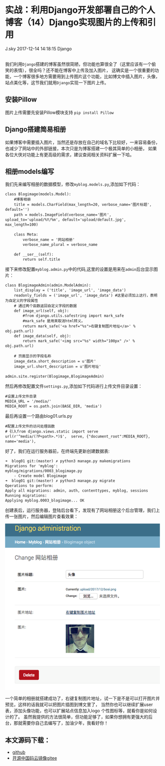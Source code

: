 <div class="blog-article">
<h1 class="title">实战：利用Django开发部署自己的个人博客（14）Django实现图片的上传和引用</h1>
<span class="author">J.sky</span>
<span class="time">2017-12-14 14:18:15</span>
<span class="tag">Django</span>
</div>
</br>

我们利用`Django`搭建的博客虽然很简陋，但功能也算很全了（这里应该有一个偷笑的表情），很全吗？还不能在博客中上传及加入图片，
这确实是一个很重要的功能，一个博客很多地方需要用到上传图片这个功能，比如博文中插入图片，头像，站点美化等，这节我们就用`Django`实现一下图片上传。

## 安装Pillow

图片上传需要先安装Pillow模块支持 `pip install Pillow`

## Django搭建简易相册

如果博客中需要插入图片，当然还是存放在自己的域名下比较好，一来容易备份，也减少了网站中的外部链接，本次只是为博客搭建一个极其简单的小相册，
如果各位大侠对功能上有更高级的需求，建议查阅相关资料扩展一下哈。

## 相册models编写

我们先来编写相册的数据模型，修改`myblog.models.py`,添加如下代码：

    class Blogimage(models.Model):
        #博客相册
        title = models.CharField(max_length=20, verbose_name='图片标题', default='')
        path = models.ImageField(verbose_name='图片', upload_to='upload/%Y/%m', default='upload/default.jpg', max_length=100)
        
        class Meta:
            verbose_name = '网站相册'
            verbose_name_plural = verbose_name

        def __ser__(self):
            return self.title

接下来修改配置`myblog.admin.py`中的代码,这里的设置是用来在`admin`后台显示图片：

    class BlogimageAdmin(admin.ModelAdmin):
        list_display = ('title', 'image_url', 'image_data')
        readonly_fields = ('image_url', 'image_data') #这里必须加上这行，表明为自定义的字段属性
        # 通过两个函数返回自定义字段的数据
        def image_url(self, obj):
            #from django.utils.safestring import mark_safe
            #mark_safe 是用来取消html转义。
            return mark_safe('<a href="%s">右键复制图片地址</a>' % obj.path.url)
        def image_data(self, obj):
            return mark_safe('<img src="%s" width="100px" />' % obj.path.url)

        # 页面显示的字段名称
        image_data.short_description = u'图片'
        image_url.short_description = u'图片地址'

    admin.site.register(Blogimage,BlogimageAdmin)

然后再修改配置文件`settings.py`,添加如下代码进行上传文件目录设置：

    #设置上传文件目录
    MEDIA_URL = '/media/'
    MEDIA_ROOT = os.path.join(BASE_DIR, 'media')

最后再设置一个路由blog01.urls.py

    #配置上传文件的访问处理函数
    # 引入from django.views.static import serve
    url(r'^media/(?P<path>.*)$',  serve, {"document_root":MEDIA_ROOT}, name='media'),

好了，我们在运行服务器前，在终端先更新创建数据表:

    ➜  blog01 git:(master) ✗ python3 manage.py makemigrations
    Migrations for 'myblog':
    myblog/migrations/0003_blogimage.py
        - Create model Blogimage
    ➜  blog01 git:(master) ✗ python3 manage.py migrate
    Operations to perform:
    Apply all migrations: admin, auth, contenttypes, myblog, sessions
    Running migrations:
    Applying myblog.0003_blogimage... OK


创建表后，运行服务器，登陆后台看下，发现有了网站相册这个后台管理，我们上传一张图片，然后编辑图片查看效果：

![输入图片说明](/assets/images/media/upload/2017/12/Snip20171214_59.png)

一个简单的相册就搭建成功了，右键复制图片地址，试一下是不是可以打开图片并预览，这样的话我就可以把图片插图到博文里了，
当然你也可以继续扩展user表，添加头像功能，也可以扩展站点信息加入logo 个性图标等，就看你是如何设计的了。
虽然我提供的方法很简单，但功能足够了，如果你想拥有更强大的后台，那就需要你自己去编写了，加油少年，我看好你！

## 本文源码下载：

+ [github](https://github.com/bosichong/17python.com/tree/master/Django)
+ [开源中国码云镜像gitee](https://gitee.com/J_Sky/17python.com/tree/master/Django)